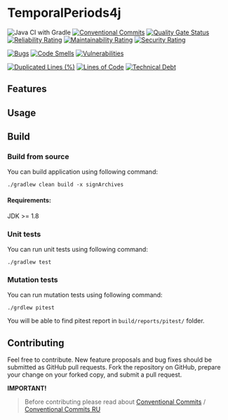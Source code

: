 # TemporalPeriods4j
![Java CI with Gradle](https://github.com/MikeSafonov/TemporalPeriods4J/workflows/Java%20CI%20with%20Gradle/badge.svg?branch=master)
[![Conventional Commits](https://img.shields.io/badge/Conventional%20Commits-1.0.0-yellow.svg)](https://conventionalcommits.org)
[![Quality Gate Status](https://sonarcloud.io/api/project_badges/measure?project=MikeSafonov_TemporalPeriods4J&metric=alert_status)](https://sonarcloud.io/dashboard?id=MikeSafonov_TemporalPeriods4J)
[![Reliability Rating](https://sonarcloud.io/api/project_badges/measure?project=MikeSafonov_TemporalPeriods4J&metric=reliability_rating)](https://sonarcloud.io/dashboard?id=MikeSafonov_TemporalPeriods4J)
[![Maintainability Rating](https://sonarcloud.io/api/project_badges/measure?project=MikeSafonov_TemporalPeriods4J&metric=sqale_rating)](https://sonarcloud.io/dashboard?id=MikeSafonov_TemporalPeriods4J)
[![Security Rating](https://sonarcloud.io/api/project_badges/measure?project=MikeSafonov_TemporalPeriods4J&metric=security_rating)](https://sonarcloud.io/dashboard?id=MikeSafonov_TemporalPeriods4J)

[![Bugs](https://sonarcloud.io/api/project_badges/measure?project=MikeSafonov_TemporalPeriods4J&metric=bugs)](https://sonarcloud.io/dashboard?id=MikeSafonov_TemporalPeriods4J)
[![Code Smells](https://sonarcloud.io/api/project_badges/measure?project=MikeSafonov_TemporalPeriods4J&metric=code_smells)](https://sonarcloud.io/dashboard?id=MikeSafonov_TemporalPeriods4J)
[![Vulnerabilities](https://sonarcloud.io/api/project_badges/measure?project=MikeSafonov_TemporalPeriods4J&metric=vulnerabilities)](https://sonarcloud.io/dashboard?id=MikeSafonov_TemporalPeriods4J)

[![Duplicated Lines (%)](https://sonarcloud.io/api/project_badges/measure?project=MikeSafonov_TemporalPeriods4J&metric=duplicated_lines_density)](https://sonarcloud.io/dashboard?id=MikeSafonov_TemporalPeriods4J)
[![Lines of Code](https://sonarcloud.io/api/project_badges/measure?project=MikeSafonov_TemporalPeriods4J&metric=ncloc)](https://sonarcloud.io/dashboard?id=MikeSafonov_TemporalPeriods4J)
[![Technical Debt](https://sonarcloud.io/api/project_badges/measure?project=MikeSafonov_TemporalPeriods4J&metric=sqale_index)](https://sonarcloud.io/dashboard?id=MikeSafonov_TemporalPeriods4J)



## Features



## Usage


## Build

### Build from source

You can build application using following command:

    ./gradlew clean build -x signArchives
    
#### Requirements:

JDK >= 1.8

### Unit tests

You can run unit tests using following command:

    ./gradlew test
    
### Mutation tests

You can run mutation tests using following command:

    ./grdlew pitest

You will be able to find pitest report in `build/reports/pitest/` folder.

## Contributing

Feel free to contribute. 
New feature proposals and bug fixes should be submitted as GitHub pull requests. 
Fork the repository on GitHub, prepare your change on your forked copy, and submit a pull request.

**IMPORTANT!**
>Before contributing please read about [Conventional Commits](https://www.conventionalcommits.org/en/v1.0.0-beta.2/) / [Conventional Commits RU](https://www.conventionalcommits.org/ru/v1.0.0-beta.2/)
